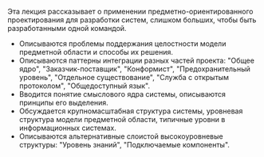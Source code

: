 Эта лекция рассказывает о применении предметно-ориентированного проектирования для разработки систем, слишком больших, чтобы быть разработанными одной командой. 

- Описываются проблемы поддержания целостности модели предметной области и способы их решения.
- Описываются паттерны интеграции разных частей проекта: "Общее ядро", "Заказчик-поставщик", "Конформист", "Предохранительный уровень", "Отдельное существование", "Служба с открытым протоколом", "Общедоступный язык".
- Вводится понятие смыслового ядра системы, описываются принципы его выделения.
- Обсуждается крупномасштабная структура системы, уровневая структура модели предметной области, типичные уровни в информационных системах.
- Описываются альтернативные слоистой высокоуровневые структуры: "Уровень знаний", "Подключаемые компоненты".